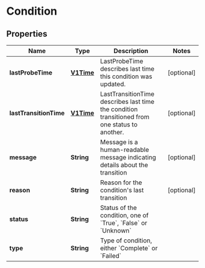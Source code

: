 
# Condition

## Properties
Name | Type | Description | Notes
------------ | ------------- | ------------- | -------------
**lastProbeTime** | [**V1Time**](V1Time.md) | LastProbeTime describes last time this condition was updated. |  [optional]
**lastTransitionTime** | [**V1Time**](V1Time.md) | LastTransitionTime describes last time the condition transitioned from one status to another. |  [optional]
**message** | **String** | Message is a human-readable message indicating details about the transition |  [optional]
**reason** | **String** | Reason for the condition&#39;s last transition |  [optional]
**status** | **String** | Status of the condition, one of &#x60;True&#x60;, &#x60;False&#x60; or &#x60;Unknown&#x60; | 
**type** | **String** | Type of condition, either &#x60;Complete&#x60; or &#x60;Failed&#x60; | 



